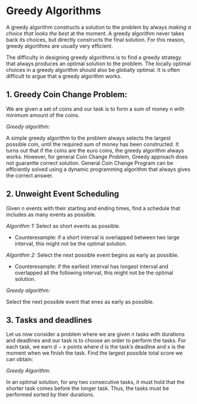 # Greedy Algorithms

A greedy algorithm constructs a solution to the problem by always *making a choice that looks the best* 
at the moment. A greedy algorithm never takes back its choices, but directly constructs the final solution. 
For this reason, greedy algorithms are usually very efficient.

The difficulty in designing greedy algorithms is to find a greedy strategy that
always produces an optimal solution to the problem. The locally optimal choices
in a greedy algorithm should also be globally optimal. It is often difficult to argue
that a greedy algorithm works.

## 1. Greedy Coin Change Problem:

We are given a set of coins and our task is to form a sum of money n with minimum amount of the coins.

*Greedy algorithm:*

A simple greedy algorithm to the problem always selects the largest possible coin,
until the required sum of money has been constructed.
It turns out that if the coins are the euro coins, the greedy algorithm always
works. However, for general Coin Change Problem, Greedy approach does not guarantte correct solution. 
General Coin Change Program can be efficiently solved using a dynamic programming algorithm that always 
gives the correct answer.

## 2. Unweight Event Scheduling

Given n events with their starting and ending times, find a
schedule that includes as many events as possible.

*Algorithm 1:* Select as short events as possible.
- Counterexample: if a short interval is overlapped between two large interval, this might not be the optimal solution.

*Algorithm 2:* Select the next possible event begins as early as possible.
- Counterexample: if the earliest interval has longest interval and overlapped all the following interval, this might not be the optimal solution.

*Greedy algorithm:* 

Select the next possible event that enes as early as possible.

## 3. Tasks and deadlines

Let us now consider a problem where we are given n tasks with durations and deadlines 
and our task is to choose an order to perform the tasks.
For each task, we earn d − x points where d is the task’s deadline and x is the moment when we finish the task. 
Find the largest possible total score we can obtain:

*Greedy Algorithm:*

In an optimal solution, for any two consecutive tasks, it must hold that the shorter task comes before the longer task. 
Thus, the tasks must be performed sorted by their durations.